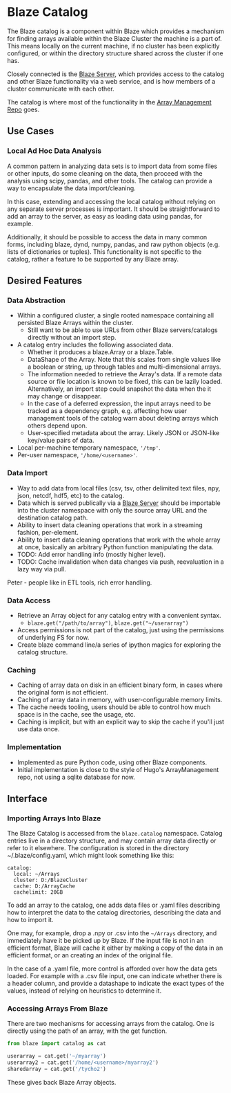 ﻿Blaze Catalog
=============

The Blaze catalog is a component within Blaze which
provides a mechanism for finding arrays available
within the Blaze Cluster the machine is a part of.
This means locally on the current machine, if no
cluster has been explicitly configured, or within
the directory structure shared across the cluster
if one has.

Closely connected is the [Blaze Server](blaze-server.md),
which provides access to the catalog and other
Blaze functionality via a web service, and is how
members of a cluster communicate with each other.

The catalog is where most of the functionality
in the [Array Management
Repo](https://github.com/ContinuumIO/ArrayManagement)
goes.

Use Cases
---------

### Local Ad Hoc Data Analysis

A common pattern in analyzing data sets is to import
data from some files or other inputs, do some cleaning
on the data, then proceed with the analysis using scipy,
pandas, and other tools. The catalog can provide a way to
encapsulate the data import/cleaning.

In this case, extending and accessing the local
catalog without relying on any separate server
processes is important. It should be straightforward
to add an array to the server, as easy as loading
data using pandas, for example.

Additionally, it should be possible to access the
data in many common forms, including blaze, dynd,
numpy, pandas, and raw python objects (e.g. lists
of dictionaries or tuples). This functionality is
not specific to the catalog, rather a feature to
be supported by any Blaze array.

Desired Features
----------------

### Data Abstraction	

* Within a configured cluster, a single rooted
  namespace containing all persisted Blaze Arrays
  within the cluster.
  * Still want to be able to use URLs from other
    Blaze servers/catalogs directly without an import
    step.
* A catalog entry includes the following associated data.
  * Whether it produces a blaze.Array or a blaze.Table.
  * DataShape of the Array. Note that this scales from
    single values like a boolean or string, up through
    tables and multi-dimensional arrays.
  * The information needed to retrieve the Array's
    data. If a remote data source or file location
    is known to be fixed, this can be lazily loaded.
    Alternatively, an import step could snapshot the
    data when the it may change or disappear.
  * In the case of a deferred expression, the input
    arrays need to be tracked as a dependency graph,
    e.g. affecting how user management tools of the
    catalog warn about deleting arrays which others
    depend upon.
  * User-specified metadata about the array.
    Likely JSON or JSON-like key/value pairs of data.
* Local per-machine temporary namespace, `'/tmp'`.
* Per-user namespace, `'/home/<username>'`.

### Data Import

* Way to add data from local files (csv, tsv,
  other delimited text files, npy, json, netcdf, hdf5,
  etc) to the catalog.
* Data which is served publically via
  a [Blaze Server](blaze-server.md) should be
  importable into the cluster namespace with only
  the source array URL and the destination catalog
  path.
* Ability to insert data cleaning operations
  that work in a streaming fashion, per-element.
* Ability to insert data cleaning operations
  that work with the whole array at once, basically
  an arbitrary Python function manipulating the data.
* TODO: Add error handling info (mostly higher level).
* TODO: Cache invalidation when data changes via
        push, reevaluation in a lazy way via pull.

Peter - people like in ETL tools, rich error handling.

### Data Access

* Retrieve an Array object for any catalog entry
  with a convenient syntax.
    * `blaze.get("/path/to/array")`,
      `blaze.get("~/userarray")`
* Access permissions is not part of the catalog,
  just using the permissions of underlying FS for now.
* Create blaze command line/a series of ipython
  magics for exploring the catalog structure.

### Caching

* Caching of array data on disk in an efficient
  binary form, in cases where the original form
  is not efficient.
* Caching of array data in memory, with user-configurable
  memory limits.
* The cache needs tooling, users should be able to
  control how much space is in the cache, see the
  usage, etc.
* Caching is implicit, but with an explicit way
  to skip the cache if you'll just use data once.

### Implementation

* Implemented as pure Python code, using other Blaze
  components.
* Initial implementation is close to the style of
  Hugo's ArrayManagement repo, not using a sqlite
  database for now.

Interface
---------

### Importing Arrays Into Blaze

The Blaze Catalog is accessed from the `blaze.catalog`
namespace. Catalog entries live in a directory
structure, and may contain array data directly
or refer to it elsewhere. The configuration is
stored in the directory ~/.blaze/config.yaml,
which might look something like this:

```
catalog:
  local: ~/Arrays
  cluster: D:/BlazeCluster
  cache: D:/ArrayCache
  cachelimit: 20GB
```

To add an array to the catalog, one adds data
files or .yaml files describing how to interpret
the data to the catalog directories, describing the
data and how to import it.

One may, for example, drop a .npy or .csv into the
`~/Arrays` directory, and immediately have it be
picked up by Blaze. If the input file is not in
an efficient format, Blaze will cache it either
by making a copy of the data in an efficient format,
or an creating an index of the original file. 

In the case of a .yaml file, more control is afforded
over how the data gets loaded. For example with
a .csv file input, one can indicate whether there is
a header column, and provide a datashape to indicate
the exact types of the values, instead of relying
on heuristics to determine it.

### Accessing Arrays From Blaze

There are two mechanisms for accessing arrays
from the catalog. One is directly using the path
of an array, with the get function.

```python
from blaze import catalog as cat

userarray = cat.get('~/myarray')
userarray2 = cat.get('/home/<username>/myarray2')
sharedarray = cat.get('/tycho2')
```

These gives back Blaze Array objects.
